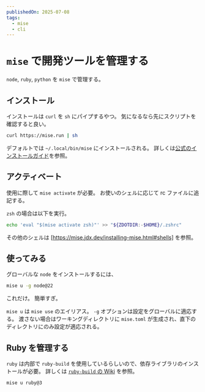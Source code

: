 ```yaml
---
publishedOn: 2025-07-08
tags:
  - mise
  - cli
---
```


# `mise` で開発ツールを管理する

`node`, `ruby`, `python` を `mise` で管理する。

## インストール

インストールは `curl` を `sh` にパイプするやつ。
気になるなら先にスクリプトを確認すると良い。

```bash
curl https://mise.run | sh
```

デフォルトでは `~/.local/bin/mise` にインストールされる。
詳しくは[公式のインストールガイド](https://mise.jdx.dev/installing-mise.html)を参照。

## アクティベート

使用に際して `mise activate` が必要。
お使いのシェルに応じて rc ファイルに追記する。

`zsh` の場合は以下を実行。

```bash
echo 'eval "$(mise activate zsh)"' >> "${ZDOTDIR:-$HOME}/.zshrc"
```

その他のシェルは [https://mise.jdx.dev/installing-mise.html#shells] を参照。

## 使ってみる

グローバルな `node` をインストールするには、

```bash
mise u -g node@22
```

これだけ。
簡単すぎ。

`mise u` は `mise use` のエイリアス。
`-g` オプションは設定をグローバルに適応する。
渡さない場合はワーキングディレクトリに `mise.toml` が生成され、直下のディレクトリにのみ設定が適応される。

## Ruby を管理する

`ruby` は内部で `ruby-build` を使用しているらしいので、依存ライブラリのインストールが必要。
詳しくは [`ruby-build` の Wiki](https://github.com/rbenv/ruby-build/wiki#suggested-build-environment) を参照。

```bash
mise u ruby@3
```
